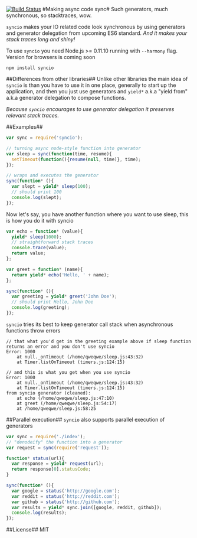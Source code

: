 [![Build Status](https://api.travis-ci.org/chopachom/syncio.png?branch=master)](https://travis-ci.org/chopachom/syncio)
#Making async code sync#
Such generators, much synchronous, so stacktraces, wow.

`syncio` makes your IO related code look synchronous by using generators and generator delegation
from upcoming ES6 standard. *And it makes your stack traces long and shiny!*

To use `syncio` you need Node.js >= 0.11.10 running with `--harmony` flag. Version for browsers is coming soon

```
npm install syncio
```

##Differences from other libraries##
Unlike other libraries the main idea of `syncio` is than you have to use it in one place,
generally to start up the application, and then you just use generators and `yield*` a.k.a "yield from" a.k.a
generator delegation to compose functions.

*Because `syncio` encourages to use generator delegation it preserves relevant stack traces.*

##Examples##

```javascript
var sync = require('syncio');

// turning async node-style function into generator
var sleep = sync(function(time, resume){
  setTimeout(function(){resume(null, time)}, time);
});

// wraps and executes the generator
sync(function* (){
  var slept = yield* sleep(100);
  // should print 100
  console.log(slept);
});
```

Now let's say, you have another function where you want to use sleep, this is how you do it with syncio

```javascript
var echo = function* (value){
  yield* sleep(1000);
  // straightforward stack traces
  console.trace(value);
  return value;
};

var greet = function* (name){
  return yield* echo('Hello, ' + name);
};

sync(function* (){
  var greeting = yield* greet('John Doe');
  // should print Hello, John Doe
  console.log(greeting);
});
```

`syncio` tries its best to keep generator call stack when asynchronous functions throw errors

```
// that what you'd get in the greeting example above if sleep function returns an error and you don't use syncio
Error: 1000
    at null._onTimeout (/home/qweqwe/sleep.js:43:32)
    at Timer.listOnTimeout (timers.js:124:15)

// and this is what you get when you use syncio
Error: 1000
    at null._onTimeout (/home/qweqwe/sleep.js:43:32)
    at Timer.listOnTimeout (timers.js:124:15)
from syncio generator (cleaned):
    at echo (/home/qweqwe/sleep.js:47:10)
    at greet (/home/qweqwe/sleep.js:54:17)
    at /home/qweqwe/sleep.js:58:25
```


##Parallel execution##
`syncio` also supports parallel execution of generators
```javascript
var sync = require('./index');
// "denodeify" the function into a generator
var request = sync(require('request'));

function* status(url){
  var response = yield* request(url);
  return response[0].statusCode;
}

sync(function* (){
  var google = status('http://google.com');
  var reddit = status('http://reddit.com');
  var github = status('http://github.com');
  var results = yield* sync.join([google, reddit, github]);
  console.log(results);
});
```


##License##
MIT
